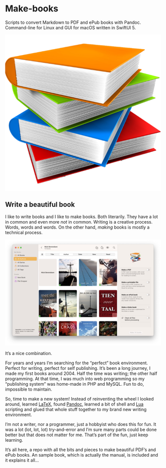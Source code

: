 # Make-books

Scripts to convert Markdown to PDF and ePub books with Pandoc. Command-line for Linux and GUI for macOS written in SwiftUI 5.

![Icon](https://github.com/Desbeers/Make-Books/raw/main/Images/icon.png)

## Write a beautiful book

I like to write books and I like to make books. Both literarily. They have a lot in common and even more _not_ in common. Writing is a creative process. Words, words and words. On the other hand, _making_ books is mostly a technical process.

![Make Books](https://github.com/Desbeers/Make-Books/raw/main/Images/screenshot-macOS.jpg)

It’s a nice combination.

For years and years I’m searching for the “perfect” book environment. Perfect for writing, perfect for self publishing. It’s been a long journey, I made my first books around 2004. Half the time was writing; the other half programming. At that time, I was much into web programming so my “publishing system” was home-made in PHP and MySQL. Fun to do, impossible to maintain.

So, time to make a new system! Instead of reinventing the wheel I looked around, learned [LaTeX](https://www.latex-project.org), found [Pandoc](https://pandoc.org), learned a bit of shell and [Lua](https://www.lua.org) scripting and glued that whole stuff together to my brand new writing environment.

I’m not a writer, nor a programmer, just a hobbyist who does this for fun. It was a lot (lot, lot, lot) try-and-error and I’m sure many parts could be done better but that does not matter for me. That’s part of the fun, just keep learning.


It’s all here, a repo with all the bits and pieces to make beautiful PDF’s and ePub books. An sample book, which is actually the manual, is included and it explains it all...
